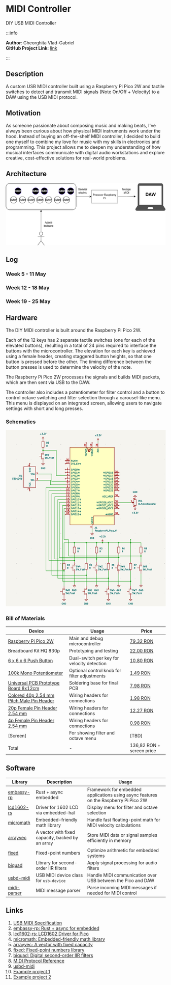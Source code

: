 # MIDI Controller
DIY USB MIDI Controller

:::info

**Author**: Gheorghita Vlad-Gabriel \
**GitHub Project Link**: [link](https://github.com/UPB-PMRust-Students/proiect-GheorghitaVlad)

:::

## Description

A custom USB MIDI controller built using a Raspberry Pi Pico 2W and tactile switches to detect and transmit MIDI signals (Note On/Off + Velocity) to a DAW using the USB MIDI protocol.

## Motivation

As someone passionate about composing music and making beats, I've always been curious about how physical MIDI instruments work under the hood. Instead of buying an off-the-shelf MIDI controller, I decided to build one myself to combine my love for music with my skills in electronics and programming. This project allows me to deepen my understanding of how musical interfaces communicate with digital audio workstations and explore creative, cost-effective solutions for real-world problems.

## Architecture 

![Block Diagram](MIDI_Controller.webp)

## Log

### Week 5 - 11 May

### Week 12 - 18 May

### Week 19 - 25 May

## Hardware

The DIY MIDI controller is built around the Raspberry Pi Pico 2W.

Each of the 12 keys has 2 separate tactile switches (one for each of the elevated buttons), resulting in a total of 24 pins required to interface the buttons with the microcontroller. The elevation for each key is achieved using a female header, creating staggered button heights, so that one button is pressed before the other. The timing difference between the button presses is used to determine the velocity of the note.

The Raspberry Pi Pico 2W processes the signals and builds MIDI packets, which are then sent via USB to the DAW.

The controller also includes a potentiometer for filter control and a button to control octave switching and filter selection through a carousel-like menu. This menu is displayed on an integrated screen, allowing users to navigate settings with short and long presses.

### Schematics

![Schematic](schema.webp)

### Bill of Materials

| Device | Usage | Price |
|--------|-------|-------|
| [Raspberry Pi Pico 2W](https://www.raspberrypi.com/documentation/microcontrollers/raspberry-pi-pico.html) | Main and debug microcontroller | [79.32 RON](https://www.optimusdigital.ro/en/raspberry-pi-boards/12394-raspberry-pi-pico-w.html) |
| Breadboard Kit HQ 830p | Prototyping and testing | [22.00 RON](https://www.optimusdigital.ro) |
| [6 x 6 x 6 Push Button](https://www.optimusdigital.ro/ro/butoane-tactile/1708-butone-tactile.html) | Dual-switch per key for velocity detection | [10.80 RON](https://www.optimusdigital.ro/ro/butoane-tactile/1708-butone-tactile.html) |
| [100k Mono Potentiometer](https://www.optimusdigital.ro/ro/potentiometre/10862-potentiometru-mono-100k.html) | Optional control knob for filter adjustments | [1.49 RON](https://www.optimusdigital.ro/ro/potentiometre/10862-potentiometru-mono-100k.html) |
| [Universal PCB Prototype Board 8x12cm](https://www.optimusdigital.ro/ro/placi-prototip/84118-placa-prototip-universala-8x12cm.html) | Soldering base for final PCB | [7.98 RON](https://www.optimusdigital.ro/ro/placi-prototip/84118-placa-prototip-universala-8x12cm.html) |
| [Colored 40p 2.54 mm Pitch Male Pin Header](https://www.optimusdigital.ro/ro/headeri/2966-header-barbati-40p.html) | Wiring headers for connections | [1.98 RON](https://www.optimusdigital.ro/ro/headeri/2966-header-barbati-40p.html) |
| [20p Female Pin Header 2.54 mm](https://www.optimusdigital.ro/ro/headeri/35094-header-femei-20p.html) | Wiring headers for connections | [12.27 RON](https://www.optimusdigital.ro/ro/headeri/35094-header-femei-20p.html) |
| [4p Female Pin Header 2.54 mm](https://www.optimusdigital.ro/ro/headeri/35018-header-femei-4p.html) | Wiring headers for connections | [0.98 RON](https://www.optimusdigital.ro/ro/headeri/35018-header-femei-4p.html) |
| [Screen] | For showing filter and octave menu | [TBD] |
| Total | - | 136,82 RON + screen price |

## Software

| Library                                                  | Description                                      | Usage                                                                                |
| -------------------------------------------------------- | ------------------------------------------------ | ------------------------------------------------------------------------------------ |
| [embassy-rp](https://embassy.dev/)                       | Rust + async embedded                            | Framework for embedded applications using async features on the Raspberry Pi Pico 2W |
| [lcd1602-rs](https://crates.io/crates/lcd1602-rs)        | Driver for 1602 LCD via embedded-hal             | Display menu for filter and octave selection                                         |
| [micromath](https://crates.io/crates/micromath)          | Embedded-friendly math library                   | Handle fast floating-point math for MIDI velocity calculations                       |
| [arrayvec](https://crates.io/crates/arrayvec)            | A vector with fixed capacity, backed by an array | Store MIDI data or signal samples efficiently in memory                              |
| [fixed](https://crates.io/crates/fixed)                  | Fixed-point numbers                              | Optimize arithmetic for embedded systems                                             |
| [biquad](https://crates.io/crates/biquad)                | Library for second-order IIR filters             | Apply signal processing for audio filters                                            |
| [usbd-midi](https://docs.rs/usbd-midi/latest/usbd_midi/) | USB MIDI device class for `usb-device`           | Handle MIDI communication over USB between the Pico and DAW                          |
| [midi-parser](https://crates.io/crates/midi-parser)      | MIDI message parser                              | Parse incoming MIDI messages if needed for MIDI control                              |

## Links

1. [USB MIDI Specification](https://www.usb.org/sites/default/files/midi10.pdf)
2. [embassy-rp: Rust + async for embedded](https://embassy.dev/)
3. [lcd1602-rs: LCD1602 Driver for Pico](https://crates.io/crates/lcd1602-rs)
4. [micromath: Embedded-friendly math library](https://crates.io/crates/micromath)
5. [arrayvec: A vector with fixed capacity](https://crates.io/crates/arrayvec)
6. [fixed: Fixed-point numbers library](https://crates.io/crates/fixed)
7. [biquad: Digital second-order IIR filters](https://crates.io/crates/biquad)
8. [MIDI Protocol Reference](https://www.midi.org/specifications-old/item/table-1-summary-of-midi-message)
9. [usbd-midi](https://docs.rs/usbd-midi/latest/usbd_midi/)
10. [Example project 1](https://www.youtube.com/watch?v=wY1SRehZ9hM)
11. [Example project 2](https://www.youtube.com/watch?v=tmxgmR8Rzr4)
